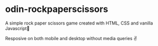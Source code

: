 # odin-rockpaperscissors

A simple rock paper scissors game created with HTML, CSS and vanilla Javascript🚀

Resposive on both mobile and desktop without media queries ✌️
